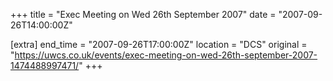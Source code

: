 +++
title = "Exec Meeting on Wed 26th September 2007"
date = "2007-09-26T14:00:00Z"

[extra]
end_time = "2007-09-26T17:00:00Z"
location = "DCS"
original = "https://uwcs.co.uk/events/exec-meeting-on-wed-26th-september-2007-1474488997471/"
+++



